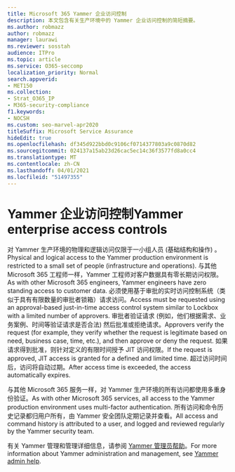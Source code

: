 ```yaml
---
title: Microsoft 365 Yammer 企业访问控制
description: 本文包含有关生产环境中的 Yammer 企业访问控制的简短摘要。
ms.author: robmazz
author: robmazz
manager: laurawi
ms.reviewer: sosstah
audience: ITPro
ms.topic: article
ms.service: O365-seccomp
localization_priority: Normal
search.appverid:
- MET150
ms.collection:
- Strat_O365_IP
- M365-security-compliance
f1.keywords:
- NOCSH
ms.custom: seo-marvel-apr2020
titleSuffix: Microsoft Service Assurance
hideEdit: true
ms.openlocfilehash: df345d922bbd0c9106cf0714377803a9c0870d82
ms.sourcegitcommit: 024137a15ab23d26cac5ec14c36f3577fd8a0cc4
ms.translationtype: MT
ms.contentlocale: zh-CN
ms.lasthandoff: 04/01/2021
ms.locfileid: "51497355"
---
```

# <a name="yammer-enterprise-access-controls"></a><span data-ttu-id="1fdc6-103">Yammer 企业访问控制</span><span class="sxs-lookup"><span data-stu-id="1fdc6-103">Yammer enterprise access controls</span></span> 

<span data-ttu-id="1fdc6-104">对 Yammer 生产环境的物理和逻辑访问仅限于一小组人员 (基础结构和操作) 。</span><span class="sxs-lookup"><span data-stu-id="1fdc6-104">Physical and logical access to the Yammer production environment is restricted to a small set of people (infrastructure and operations).</span></span> <span data-ttu-id="1fdc6-105">与其他 Microsoft 365 工程师一样，Yammer 工程师对客户数据具有零长期访问权限。</span><span class="sxs-lookup"><span data-stu-id="1fdc6-105">As with other Microsoft 365 engineers, Yammer engineers have zero standing access to customer data.</span></span> <span data-ttu-id="1fdc6-106">必须使用基于审批的实时访问控制系统（类似于具有有限数量的审批者锁箱）请求访问。</span><span class="sxs-lookup"><span data-stu-id="1fdc6-106">Access must be requested using an approval-based just-in-time access control system similar to Lockbox with a limited number of approvers.</span></span> <span data-ttu-id="1fdc6-107">审批者验证请求 (例如，他们根据需求、业务案例、时间等验证请求是否合法) 然后批准或拒绝请求。</span><span class="sxs-lookup"><span data-stu-id="1fdc6-107">Approvers verify the request (for example, they verify whether the request is legitimate based on need, business case, time, etc.), and then approve or deny the request.</span></span> <span data-ttu-id="1fdc6-108">如果请求得到批准，则针对定义的有限时间授予 JIT 访问权限。</span><span class="sxs-lookup"><span data-stu-id="1fdc6-108">If the request is approved, JIT access is granted for a defined and limited time.</span></span> <span data-ttu-id="1fdc6-109">超过访问时间后，访问将自动过期。</span><span class="sxs-lookup"><span data-stu-id="1fdc6-109">After access time is exceeded, the access automatically expires.</span></span>

<span data-ttu-id="1fdc6-110">与其他 Microsoft 365 服务一样，对 Yammer 生产环境的所有访问都使用多重身份验证。</span><span class="sxs-lookup"><span data-stu-id="1fdc6-110">As with other Microsoft 365 services, all access to the Yammer production environment uses multi-factor authentication.</span></span> <span data-ttu-id="1fdc6-111">所有访问和命令历史记录都归用户所有，由 Yammer 安全团队定期记录并查看。</span><span class="sxs-lookup"><span data-stu-id="1fdc6-111">All access and command history is attributed to a user, and logged and reviewed regularly by the Yammer security team.</span></span>

<span data-ttu-id="1fdc6-112">有关 Yammer 管理和管理详细信息，请参阅 [Yammer 管理员帮助](/yammer/yammer-landing-page)。</span><span class="sxs-lookup"><span data-stu-id="1fdc6-112">For more information about Yammer administration and management, see [Yammer admin help](/yammer/yammer-landing-page).</span></span>
